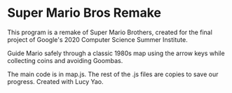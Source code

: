 # Super Mario Bros Remake
This program is a remake of Super Mario Brothers, created for the final project of Google's 2020 Computer Science Summer Institute.  
  
Guide Mario safely through a classic 1980s map using the arrow keys while collecting coins and avoiding Goombas.
  
The main code is in map.js. The rest of the .js files are copies to save our progress. Created with Lucy Yao.

